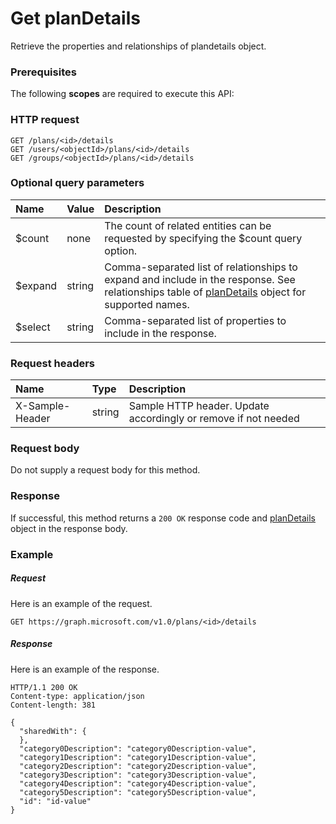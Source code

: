 # Get planDetails

Retrieve the properties and relationships of plandetails object.
### Prerequisites
The following **scopes** are required to execute this API: 
### HTTP request
<!-- { "blockType": "ignored" } -->
```http
GET /plans/<id>/details
GET /users/<objectId>/plans/<id>/details
GET /groups/<objectId>/plans/<id>/details
```
### Optional query parameters
|Name|Value|Description|
|:---------------|:--------|:-------|
|$count|none|The count of related entities can be requested by specifying the $count query option.|
|$expand|string|Comma-separated list of relationships to expand and include in the response. See relationships table of [planDetails](../resources/plandetails.md) object for supported names. |
|$select|string|Comma-separated list of properties to include in the response.|

### Request headers
| Name       | Type | Description|
|:-----------|:------|:----------|
| X-Sample-Header  | string  | Sample HTTP header. Update accordingly or remove if not needed|

### Request body
Do not supply a request body for this method.
### Response
If successful, this method returns a `200 OK` response code and [planDetails](../resources/plandetails.md) object in the response body.
### Example
##### Request
Here is an example of the request.
<!-- {
  "blockType": "request",
  "name": "get_plandetails"
}-->
```http
GET https://graph.microsoft.com/v1.0/plans/<id>/details
```
##### Response
Here is an example of the response.
<!-- {
  "blockType": "response",
  "truncated": false,
  "@odata.type": "microsoft.graph.plandetails"
} -->
```http
HTTP/1.1 200 OK
Content-type: application/json
Content-length: 381

{
  "sharedWith": {
  },
  "category0Description": "category0Description-value",
  "category1Description": "category1Description-value",
  "category2Description": "category2Description-value",
  "category3Description": "category3Description-value",
  "category4Description": "category4Description-value",
  "category5Description": "category5Description-value",
  "id": "id-value"
}
```

<!-- uuid: 8fcb5dbc-d5aa-4681-8e31-b001d5168d79
2015-10-25 14:57:30 UTC -->
<!-- {
  "type": "#page.annotation",
  "description": "Get planDetails",
  "keywords": "",
  "section": "documentation",
  "tocPath": ""
}-->